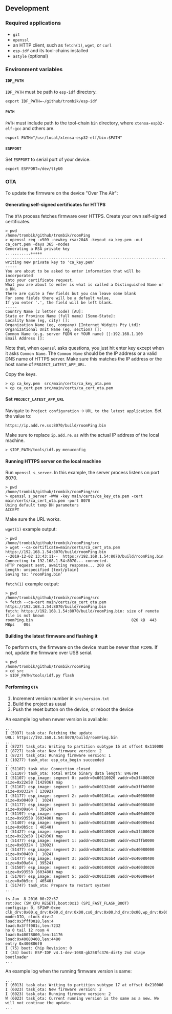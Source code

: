 ## Development

### Required applications

* `git`
* `openssl`
* an HTTP client, such as `fetch(1)`, `wget`, or `curl`
* `esp-idf` and its tool-chains installed
* `astyle` (optional)

### Environment variables

#### `IDF_PATH`

`IDF_PATH` must be path to `esp-idf` directory.

```
export IDF_PATH=~/github/trombik/esp-idf
```

#### `PATH`

`PATH` must include path to the tool-chain `bin` directory, where
`xtensa-esp32-elf-gcc` and others are.

```
export PATH="/usr/local/xtensa-esp32-elf/bin:$PATH"
```

#### `ESPPORT`

Set `ESPPORT` to serial port of your device.

```
export ESPPORT=/dev/ttyU0
```

### OTA

To update the firmware on the device "Over The Air":

#### Generating self-signed certificates for HTTPS

The `OTA` process fetches firmware over HTTPS. Create your own self-signed
certificates.

```
> pwd
/home/trombik/github/trombik/roomPing
> openssl req -x509 -newkey rsa:2048 -keyout ca_key.pem -out ca_cert.pem -days 365 -nodes
Generating a RSA private key
...........+++++
...........................................................................+++++
writing new private key to 'ca_key.pem'
-----
You are about to be asked to enter information that will be incorporated
into your certificate request.
What you are about to enter is what is called a Distinguished Name or a DN.
There are quite a few fields but you can leave some blank
For some fields there will be a default value,
If you enter '.', the field will be left blank.
-----
Country Name (2 letter code) [AU]:
State or Province Name (full name) [Some-State]:
Locality Name (eg, city) []:
Organization Name (eg, company) [Internet Widgits Pty Ltd]:
Organizational Unit Name (eg, section) []:
Common Name (e.g. server FQDN or YOUR name) []:192.168.1.100
Email Address []:
```

Note that, when `openssl` asks questions, you just hit enter key except when
it asks `Common Name`. The `Common Name` should be the IP address or a valid
DNS name of HTTPS server. Make sure this matches the IP address or the host
name of `PROJECT_LATEST_APP_URL`.

Copy the keys.

```
> cp ca_key.pem  src/main/certs/ca_key_ota.pem
> cp ca_cert.pem src/main/certs/ca_cert_ota.pem
```

#### Set `PROJECT_LATEST_APP_URL`

Navigate to `Project configuration` -> `URL to the latest application`. Set
the value to:

```
https://ip.add.re.ss:8070/build/roomPing.bin
```

Make sure to replace `ip.add.re.ss` with the actual IP address of the local
machine.

```
> $IDF_PATH/tools/idf.py menuconfig
```

#### Running HTTPS server on the local machine

Run `openssl s_server`. In this example, the server process listens on port
8070.

```
> pwd
/home/trombik/github/trombik/roomPing/src
> openssl s_server -WWW -key main/certs/ca_key_ota.pem -cert main/certs/ca_cert_ota.pem -port 8070
Using default temp DH parameters
ACCEPT
```

Make sure the URL works.

`wget(1)` example output:

```
> pwd
/home/trombik/github/trombik/roomPing/src
> wget --ca-certificate=main/certs/ca_cert_ota.pem https://192.168.1.54:8070/build/roomPing.bin
--2019-12-02 13:43:11--  https://192.168.1.54:8070/build/roomPing.bin
Connecting to 192.168.1.54:8070... connected.
HTTP request sent, awaiting response... 200 ok
Length: unspecified [text/plain]
Saving to: ‘roomPing.bin’
```

`fetch(1)` example output:

```
> pwd
/home/trombik/github/trombik/roomPing/src
> fetch --ca-cert main/certs/ca_cert_ota.pem  https://192.168.1.54:8070/build/roomPing.bin
fetch: https://192.168.1.54:8070/build/roomPing.bin: size of remote file is not known
roomPing.bin                                           826 kB  443 MBps    00s
```

#### Building the latest firmware and flashing it

To perform `OTA`, the firmware on the device must be newer than `FIXME`. If
not, update the firmware over USB serial.

```
> pwd
/home/trombik/github/trombik/roomPing
> cd src
> $IDF_PATH/tools/idf.py flash
```

#### Performing `OTA`

1. Increment version number in `src/version.txt`
2. Build the project as usual
3. Push the reset button on the device, or reboot the device

An example log when newer version is available:

```
...
I (5997) task_ota: Fetching the update
URL: https://192.168.1.54:8070/build/roomPing.bin
...
I (8727) task_ota: Writing to partition subtype 16 at offset 0x110000
I (8727) task_ota: New firmware version: 2
I (8727) task_ota: Running firmware version: 1
I (10277) task_ota: esp_ota_begin succeeded
...
I (51107) task_ota: Connection closed
I (51107) task_ota: Total Write binary data length: 846704
I (51107) esp_image: segment 0: paddr=0x00110020 vaddr=0x3f400020 size=0x22e58 (142936) map
I (51167) esp_image: segment 1: paddr=0x00132e80 vaddr=0x3ffb0000 size=0x03324 ( 13092)
I (51177) esp_image: segment 2: paddr=0x001361ac vaddr=0x40080000 size=0x00400 (  1024)
I (51177) esp_image: segment 3: paddr=0x001365b4 vaddr=0x40080400 size=0x09a64 ( 39524)
I (51197) esp_image: segment 4: paddr=0x00140020 vaddr=0x400d0020 size=0x93558 (603480) map
I (51407) esp_image: segment 5: paddr=0x001d3580 vaddr=0x40089e64 size=0x0b5cc ( 46540)
I (51427) esp_image: segment 0: paddr=0x00110020 vaddr=0x3f400020 size=0x22e58 (142936) map
I (51477) esp_image: segment 1: paddr=0x00132e80 vaddr=0x3ffb0000 size=0x03324 ( 13092)
I (51477) esp_image: segment 2: paddr=0x001361ac vaddr=0x40080000 size=0x00400 (  1024)
I (51477) esp_image: segment 3: paddr=0x001365b4 vaddr=0x40080400 size=0x09a64 ( 39524)
I (51507) esp_image: segment 4: paddr=0x00140020 vaddr=0x400d0020 size=0x93558 (603480) map
I (51707) esp_image: segment 5: paddr=0x001d3580 vaddr=0x40089e64 size=0x0b5cc ( 46540)
I (51747) task_ota: Prepare to restart system!
...

ts Jun  8 2016 00:22:57
rst:0xc (SW_CPU_RESET),boot:0x13 (SPI_FAST_FLASH_BOOT)
configsip: 0, SPIWP:0xee
clk_drv:0x00,q_drv:0x00,d_drv:0x00,cs0_drv:0x00,hd_drv:0x00,wp_drv:0x00
mode:DIO, clock div:2
load:0x3fff0018,len:4
load:0x3fff001c,len:7232
ho 0 tail 12 room 4
load:0x40078000,len:14176
load:0x40080400,len:4480
entry 0x400806f0
I (75) boot: Chip Revision: 0
I (34) boot: ESP-IDF v4.1-dev-1088-gb258fc376-dirty 2nd stage bootloader
...

```

An example log when the running firmware version is same:

```
...
I (6013) task_ota: Writing to partition subtype 17 at offset 0x210000
I (6023) task_ota: New firmware version: 2
I (6023) task_ota: Running firmware version: 2
W (6023) task_ota: Current running version is the same as a new. We will not continue the update.
...
```
